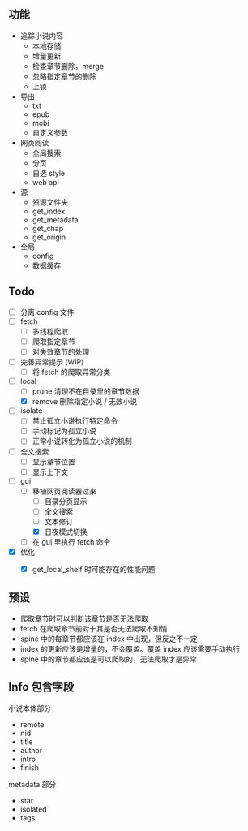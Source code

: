 ## 功能
- 追踪小说内容
    - 本地存储
    - 增量更新
    - 检查章节删除，merge
    - 忽略指定章节的删除
    - 上锁
- 导出
    - txt
    - epub
    - mobi
    - 自定义参数
- 网页阅读
    - 全局搜索
    - 分页
    - 自选 style
    - web api
- 源
    - 资源文件夹
    - get_index
    - get_metadata
    - get_chap
    - get_origin
- 全局
    - config
    - 数据缓存


## Todo
- [ ] 分离 config 文件
- [ ] fetch
  - [ ] 多线程爬取
  - [ ] 爬取指定章节
  - [ ] 对失效章节的处理
- [ ] 完善异常提示 (WIP)
  - [ ] 将 fetch 的爬取异常分类
- [ ] local
  - [ ] prune 清理不在目录里的章节数据
  - [x] remove 删除指定小说 / 无效小说
- [ ] isolate
  - [ ] 禁止孤立小说执行特定命令
  - [ ] 手动标记为孤立小说
  - [ ] 正常小说转化为孤立小说的机制
- [ ] 全文搜索
  - [ ] 显示章节位置
  - [ ] 显示上下文
- [ ] gui
  - [ ] 移植网页阅读器过来
    - [ ] 目录分页显示
    - [ ] 全文搜索
    - [ ] 文本修订
    - [x] 日夜模式切换
  - [ ] 在 gui 里执行 fetch 命令
- [x] 优化
  - [x] get_local_shelf 时可能存在的性能问题


## 预设
- 爬取章节时可以判断该章节是否无法爬取
- fetch 在爬取章节前对于其是否无法爬取不知情
- spine 中的每章节都应该在 index 中出现，但反之不一定
- index 的更新应该是增量的，不会覆盖。覆盖 index 应该需要手动执行
- spine 中的章节都应该是可以爬取的，无法爬取才是异常

## Info 包含字段
小说本体部分
- remote
- nid
- title
- author
- intro
- finish

metadata 部分
- star
- isolated
- tags
